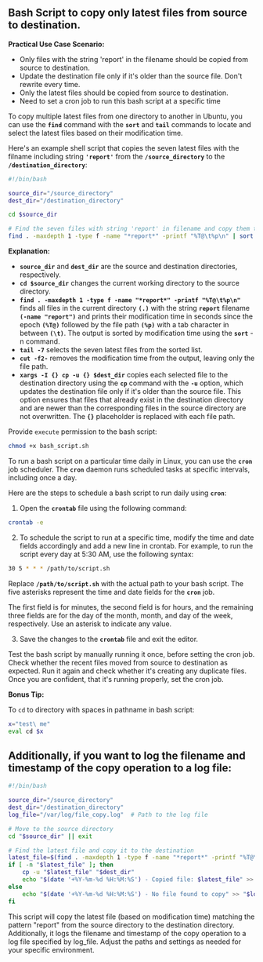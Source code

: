 ## Bash Script to copy only latest files from source to destination.

**Practical Use Case Scenario:**
- Only files with the string 'report' in the filename should be copied from source to destination.
- Update the destination file only if it's older than the source file. Don't rewrite every time.
- Only the latest files should be copied from source to destination.
- Need to set a cron job to run this bash script at a specific time

To copy multiple latest files from one directory to another in Ubuntu, you can use the **`find`** command with the **`sort`** and **`tail`** commands to locate and select the latest files based on their modification time.

Here's an example shell script that copies the seven latest files with the filname including string **`'report'`** from the **`/source_directory`** to the **`/destination_directory`**:

```bash
#!/bin/bash

source_dir="/source_directory"
dest_dir="/destination_directory"

cd $source_dir

# Find the seven files with string 'report' in filename and copy them to the destination directory
find . -maxdepth 1 -type f -name "*report*" -printf "%T@\t%p\n" | sort -n | tail -7 | cut -f2- | xargs -I {} cp -u {} $dest_dir
```
**Explanation:**

- **`source_dir`** and **`dest_dir`** are the source and destination directories, respectively.
- **`cd $source_dir`** changes the current working directory to the source directory.
- **`find . -maxdepth 1 -type f -name "*report*" -printf "%T@\t%p\n"`** finds all files in the current directory **`(.)`** with the string **`report`** filename **`(-name "report")`** and prints their modification time in seconds since the epoch **`(%T@)`** followed by the file path **`(%p)`** with a tab character in between **`(\t)`**. The output is sorted by modification time using the **`sort`** -n command.
- **`tail -7`** selects the seven latest files from the sorted list.
- **`cut -f2-`** removes the modification time from the output, leaving only the file path.
- **`xargs -I {} cp -u {} $dest_dir`** copies each selected file to the destination directory using the **`cp`** command with the **`-u`** option, which updates the destination file only if it's older than the source file. This option ensures that files that already exist in the destination directory and are newer than the corresponding files in the source directory are not overwritten. The **`{}`** placeholder is replaced with each file path.

Provide `execute` permission to the bash script:

```bash
chmod +x bash_script.sh
```

To run a bash script on a particular time daily in Linux, you can use the **`cron`** job scheduler. The **`cron`** daemon runs scheduled tasks at specific intervals, including once a day.

Here are the steps to schedule a bash script to run daily using **`cron`**:

1. Open the **`crontab`** file using the following command:
```bash
crontab -e
```

2. To schedule the script to run at a specific time, modify the time and date fields accordingly and add a new line in crontab. For example, to run the script every day at 5:30 AM, use the following syntax:
```bash
30 5 * * * /path/to/script.sh
```
Replace **`/path/to/script.sh`** with the actual path to your bash script. The five asterisks represent the time and date fields for the **`cron`** job.

The first field is for minutes, the second field is for hours, and the remaining three fields are for the day of the month, month, and day of the week, respectively. Use an asterisk to indicate any value.

3. Save the changes to the **`crontab`** file and exit the editor.

Test the bash script by manually running it once, before setting the cron job. Check whether the recent files moved from source to destination as expected. Run it again and check whether it's creating any duplicate files. Once you are confident, that it's running properly, set the cron job.

**Bonus Tip:**

To `cd` to directory with spaces in pathname in bash script:

```bash
x="test\ me"  
eval cd $x
```

## Additionally, if you want to log the filename and timestamp of the copy operation to a log file:

```bash
#!/bin/bash

source_dir="/source_directory"
dest_dir="/destination_directory"
log_file="/var/log/file_copy.log"  # Path to the log file

# Move to the source directory
cd "$source_dir" || exit

# Find the latest file and copy it to the destination
latest_file=$(find . -maxdepth 1 -type f -name "*report*" -printf "%T@\t%p\n" | sort -n | tail -1 | cut -f2-)
if [ -n "$latest_file" ]; then
    cp -u "$latest_file" "$dest_dir"
    echo "$(date '+%Y-%m-%d %H:%M:%S') - Copied file: $latest_file" >> "$log_file"
else
    echo "$(date '+%Y-%m-%d %H:%M:%S') - No file found to copy" >> "$log_file"
fi

```
This script will copy the latest file (based on modification time) matching the pattern "report" from the source directory to the destination directory. Additionally, it logs the filename and timestamp of the copy operation to a log file specified by log_file. Adjust the paths and settings as needed for your specific environment.
